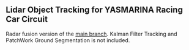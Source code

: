 ## Lidar Object Tracking for YASMARINA Racing Car Circuit
Radar fusion version of the [main branch](). Kalman Filter Tracking and PatchWork Ground Segmentation is not included.
